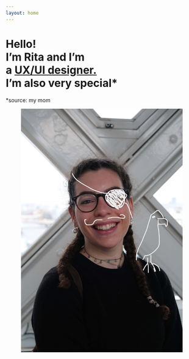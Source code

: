 ```yaml
---
layout: home
---
```


<h1>Hello!<br>I’m Rita and I’m <br>a <a href="{{site.baseurl}}/work" alt="My work" title="My work"><u class="yellow">UX/UI designer.</u></a><br>I’m also very special*</h1>
<p class="source">*source: my mom</p>

<figure>
    <img src="assets/img/Rita as a Pirate.JPG" alt="Rita Pereira as a pirate" class="me" title="Rita Pereira as a pirate">
</figure>